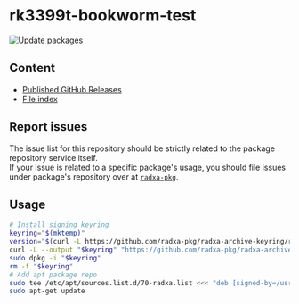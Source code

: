 # rk3399t-bookworm-test

[![Update packages](https://github.com/radxa-repo/rk3399t-bookworm-test/actions/workflows/update.yaml/badge.svg)](https://github.com/radxa-repo/rk3399t-bookworm-test/actions/workflows/update.yaml)

## Content

* [Published GitHub Releases](https://radxa-repo.github.io/rk3399t-bookworm-test/pkgs.json)
* [File index](https://radxa-repo.github.io/rk3399t-bookworm-test/files.list)

## Report issues

The issue list for this repository should be strictly related to the package repository service itself.  
If your issue is related to a specific package's usage, you should file issues under package's repository over at [`radxa-pkg`](https://github.com/radxa-pkg).

## Usage

```bash
# Install signing keyring
keyring="$(mktemp)"
version="$(curl -L https://github.com/radxa-pkg/radxa-archive-keyring/releases/latest/download/VERSION)"
curl -L --output "$keyring" "https://github.com/radxa-pkg/radxa-archive-keyring/releases/latest/download/radxa-archive-keyring_${version}_all.deb"
sudo dpkg -i "$keyring"
rm -f "$keyring"
# Add apt package repo
sudo tee /etc/apt/sources.list.d/70-radxa.list <<< "deb [signed-by=/usr/share/keyrings/radxa-archive-keyring.gpg] https://radxa-repo.github.io/rk3399t-bookworm-test/ rk3399t-bookworm-test main"
sudo apt-get update
```
